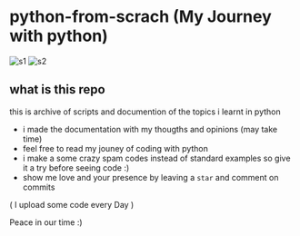 # python-from-scrach  (My Journey with python)
![s1](https://img.shields.io/badge/Status-Learning-green)
![s2](https://img.shields.io/badge/Stage-Basics-green)
## what is this repo
this is archive of scripts and documention of the topics i learnt in python 
- i made the documentation with my thougths and opinions (may take time)
- feel free to read my jouney of coding with python
- i make a some crazy spam codes instead of standard examples so give it a try before seeing code :)
- show me love and your presence by leaving a `star` and comment on commits

( I upload some code every Day )


Peace in our time :)

